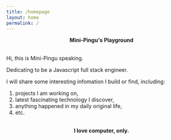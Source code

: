 ```yaml
---
title: /homepage
layout: home
permalink: /
---
```


<center><strong>Mini-Pingu's Playground</strong></center>

<br />

Hi, this is Mini-Pingu speaking.

Dedicating to be a Javascript full stack engineer.

I will share some interesting infomation I build or find, including:

1. projects I am working on,
2. latest fascinating technology I discover,
3. anything happened in my daily original life,
4. etc. <br/><br/>

<center><strong>I love computer, only.</strong></center>
